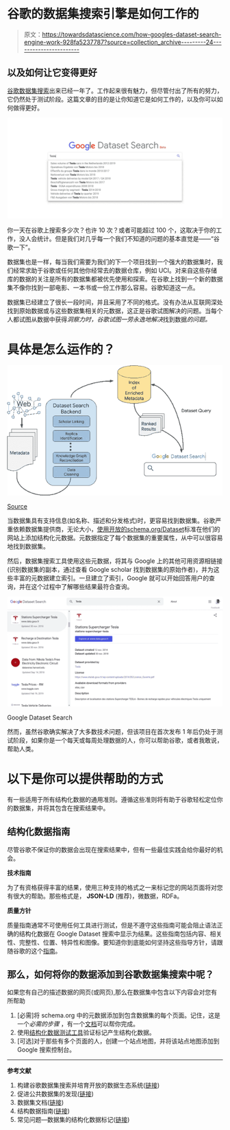 # 谷歌的数据集搜索引擎是如何工作的

> 原文：<https://towardsdatascience.com/how-googles-dataset-search-engine-work-928fa5237787?source=collection_archive---------24----------------------->

## 以及如何让它变得更好

[谷歌数据集搜索](https://toolbox.google.com/datasetsearch)出来已经一年了。工作起来很有魅力，但尽管付出了所有的努力，它仍然处于测试阶段。这篇文章的目的是让你知道它是如何工作的，以及你可以如何做得更好。

![](img/626a6601a3592ef9fa5b850021694b06.png)

你一天在谷歌上搜索多少次？也许 10 次？或者可能超过 100 个，这取决于你的工作，没人会统计。但是我们对几乎每一个我们不知道的问题的基本直觉是——“谷歌一下”。

数据集也是一样，每当我们需要为我们的下一个项目找到一个强大的数据集时，我们经常求助于谷歌或任何其他你经常去的数据仓库，例如 UCI。对来自这些存储库的数据的关注是所有的数据集都被优先使用和探索。在谷歌上找到一个新的数据集不像你找到一部电影、一本书或一份工作那么容易。谷歌知道这一点。

数据集已经建立了很长一段时间，并且采用了不同的格式。没有办法从互联网深处找到原始数据或与这些数据集相关的元数据，这正是谷歌试图解决的问题。当每个人都试图从数据中获得*洞察力时，谷歌试图一劳永逸地解决*找到数据*的问题。*

# 具体是怎么运作的？

![](img/1a4448f5c160fc114d07c8420cff3b6c.png)

[Source](https://ai.googleblog.com/2018/09/building-google-dataset-search-and.html)

当数据集具有支持信息(如名称、描述和分发格式)时，更容易找到数据集。谷歌严重依赖数据集提供商，无论大小，[使用开放的](https://ai.googleblog.com/2017/01/facilitating-discovery-of-public.html)[schema.org/Dataset](https://schema.org/Dataset)标准在他们的网站上添加结构化元数据。元数据指定了每个数据集的重要属性，从中可以很容易地找到数据集。

然后，数据集搜索工具使用这些元数据，将其与 Google 上的其他可用资源相链接(识别数据集的副本，通过查看 Google scholar 找到数据集的原始作者)，并为这些丰富的元数据建立索引。一旦建立了索引，Google 就可以开始回答用户的查询，并在这个过程中了解哪些结果最符合查询。

![](img/ccfa89572bdf1d4596c141b7c39a6e86.png)

Google Dataset Search

然而，虽然谷歌确实解决了大多数技术问题，但该项目在首次发布 1 年后仍处于测试阶段，如果你是一个每天或每周处理数据的人，你可以帮助谷歌，或者我敢说，帮助人类。

# 以下是你可以提供帮助的方式

有一些适用于所有结构化数据的通用准则。遵循这些准则将有助于谷歌轻松定位你的数据集，并将其包含在搜索结果中。

## 结构化数据指南

尽管谷歌不保证你的数据会出现在搜索结果中，但有一些最佳实践会给你最好的机会。

**技术指南**

为了有资格获得丰富的结果，使用三种支持的格式之一来标记您的网站页面将对您有很大的帮助。那些格式是， **JSON-LD** (推荐)，微数据，RDFa。

**质量方针**

质量指南通常不可使用任何工具进行测试，但是不遵守这些指南可能会阻止语法正确的结构化数据在 Google Dataset 搜索中显示为结果。这些指南包括内容、相关性、完整性、位置、特异性和图像。要知道你到底能如何坚持这些指导方针，请跟随谷歌的这个[指南](https://developers.google.com/search/docs/guides/sd-policies)。

## 那么，如何将你的数据添加到谷歌数据集搜索中呢？

如果您有自己的描述数据的网页(或网页),那么在数据集中包含以下内容会对您有所帮助

1.  [必需]将 schema.org 中的元数据添加到包含数据集的每个页面。记住，这是一个*必需的步骤* ，有一个[文档](https://developers.google.com/search/docs/data-types/dataset)可以帮你完成。
2.  使用[结构化数据测试工具](https://search.google.com/structured-data/testing-tool)验证标记产生结构化数据。
3.  [可选]对于那些有多个页面的人，创建一个站点地图，并将该站点地图添加到 Google 搜索控制台。

_______________

**参考文献**

1.  构建谷歌数据集搜索并培育开放的数据生态系统([链接](https://ai.googleblog.com/2018/09/building-google-dataset-search-and.html))
2.  促进公共数据集的发现([链接](https://ai.googleblog.com/2017/01/facilitating-discovery-of-public.html))
3.  数据集文档([链接](https://developers.google.com/search/docs/data-types/dataset))
4.  结构数据指南([链接](https://developers.google.com/search/docs/guides/sd-policies))
5.  常见问题—数据集的结构化数据标记([链接](https://support.google.com/webmasters/thread/1960710))